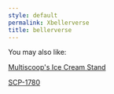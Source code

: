 ```yaml
---
style: default
permalink: Xbellerverse
title: bellerverse
---
```

You may also like:

[Multiscoop's Ice Cream Stand](http://scp-wiki.net/multiscoops-ice-cream-stand)

[SCP-1780](http://scp-wiki.net/scp-1780)
